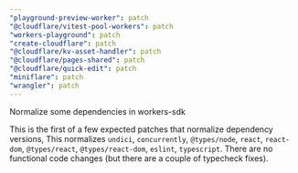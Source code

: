 ```yaml
---
"playground-preview-worker": patch
"@cloudflare/vitest-pool-workers": patch
"workers-playground": patch
"create-cloudflare": patch
"@cloudflare/kv-asset-handler": patch
"@cloudflare/pages-shared": patch
"@cloudflare/quick-edit": patch
"miniflare": patch
"wrangler": patch
---
```


Normalize some dependencies in workers-sdk

This is the first of a few expected patches that normalize dependency versions, This normalizes `undici`, `concurrently`, `@types/node`, `react`, `react-dom`, `@types/react`, `@types/react-dom`, `eslint`, `typescript`. There are no functional code changes (but there are a couple of typecheck fixes).
